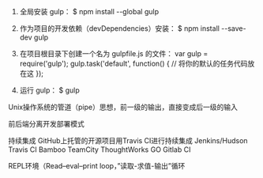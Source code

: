 1. 全局安装 gulp：
$ npm install --global gulp

2. 作为项目的开发依赖（devDependencies）安装：
$ npm install --save-dev gulp

3. 在项目根目录下创建一个名为 gulpfile.js 的文件：
var gulp = require('gulp');
gulp.task('default', function() {
  // 将你的默认的任务代码放在这
});

4. 运行 gulp：
$ gulp


Unix操作系统的管道（pipe）思想，前一级的输出，直接变成后一级的输入



前后端分离开发部署模式

持续集成 GitHub上托管的开源项目用Travis CI进行持续集成 Jenkins/Hudson Travis CI Bamboo TeamCity ThoughtWorks GO Gitlab CI

REPL环境（Read–eval–print loop，”读取-求值-输出”循环